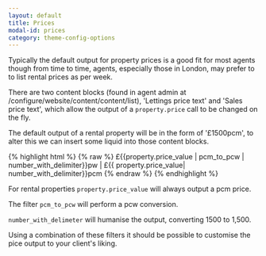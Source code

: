 ```yaml
---
layout: default
title: Prices
modal-id: prices
category: theme-config-options
---
```

Typically the default output for property prices is a good fit for most agents though from time to time, agents, especially those in London, may prefer to to list rental prices as per week.

There are two content blocks (found in agent admin at /configure/website/content/content/list), 'Lettings price text' and 'Sales price text', which allow the output of a `property.price` call to be changed on the fly.

The default output of a rental property will be in the form of '£1500pcm', to alter this we can insert some liquid into those content blocks.

{% highlight html %}
{% raw %}
£{{property.price_value | pcm_to_pcw | number_with_delimiter}}pw | £{{ property.price_value| number_with_delimiter}}pcm
{% endraw %}
{% endhighlight %}

For rental properties ``property.price_value`` will always output a pcm price.

The filter ``pcm_to_pcw`` will perform a pcw conversion.

``number_with_delimeter`` will humanise the output, converting 1500 to 1,500.

Using a combination of these filters it should be possible to customise the pice output to your client's liking.

